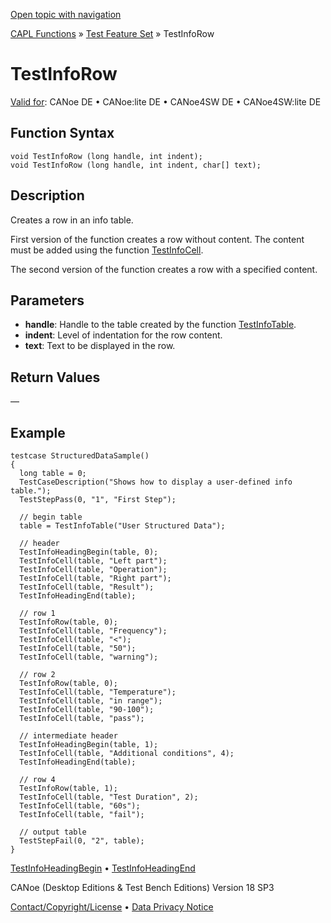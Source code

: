 [Open topic with navigation](../../../../../CANoeDEFamily.htm#Topics/CAPLFunctions/Test/Functions/CAPLfunctionTestInfoRow.md)

[CAPL Functions](../../CAPLfunctions.md) » [Test Feature Set](../CAPLfunctionsTFSOverview.md) » TestInfoRow

# TestInfoRow

[Valid for](../../../Shared/FeatureAvailability.md):  CANoe DE • CANoe:lite DE • CANoe4SW DE • CANoe4SW:lite DE

## Function Syntax

```plaintext
void TestInfoRow (long handle, int indent);
void TestInfoRow (long handle, int indent, char[] text);
```

## Description

Creates a row in an info table.

First version of the function creates a row without content. The content must be added using the function [TestInfoCell](CAPLfunctionTestInfoCell.md).

The second version of the function creates a row with a specified content.

## Parameters

- **handle**: Handle to the table created by the function [TestInfoTable](CAPLfunctionTestInfoTable.md).
- **indent**: Level of indentation for the row content.
- **text**: Text to be displayed in the row.

## Return Values

—

## Example

```plaintext
testcase StructuredDataSample()
{
  long table = 0;
  TestCaseDescription("Shows how to display a user-defined info table.");
  TestStepPass(0, "1", "First Step");

  // begin table
  table = TestInfoTable("User Structured Data");

  // header
  TestInfoHeadingBegin(table, 0);
  TestInfoCell(table, "Left part");
  TestInfoCell(table, "Operation");
  TestInfoCell(table, "Right part");
  TestInfoCell(table, "Result");
  TestInfoHeadingEnd(table);

  // row 1
  TestInfoRow(table, 0);
  TestInfoCell(table, "Frequency");
  TestInfoCell(table, "<");
  TestInfoCell(table, "50");
  TestInfoCell(table, "warning");

  // row 2
  TestInfoRow(table, 0);
  TestInfoCell(table, "Temperature");
  TestInfoCell(table, "in range");
  TestInfoCell(table, "90-100");
  TestInfoCell(table, "pass");

  // intermediate header
  TestInfoHeadingBegin(table, 1);
  TestInfoCell(table, "Additional conditions", 4);
  TestInfoHeadingEnd(table);

  // row 4
  TestInfoRow(table, 1);
  TestInfoCell(table, "Test Duration", 2);
  TestInfoCell(table, "60s");
  TestInfoCell(table, "fail");

  // output table
  TestStepFail(0, "2", table);
}
```

[TestInfoHeadingBegin](CAPLfunctionTestInfoHeadingBegin.md) • [TestInfoHeadingEnd](CAPLfunctionTestInfoHeadingEnd.md)

CANoe (Desktop Editions & Test Bench Editions) Version 18 SP3

[Contact/Copyright/License](../../../Shared/ContactCopyrightLicense.md) • [Data Privacy Notice](https://www.vector.com/int/en/company/get-info/privacy-policy/)
